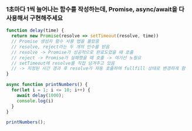 ### 1초마다 1씩 늘어나는 함수를 작성하는데, Promise, async/await을 다 사용해서 구현해주세요

```JavaScript
function delay(time) {
  return new Promise(resolve => setTimeout(resolve, time))
  // Promise 생성자 함수 사용 법을 몰랐음
  // resolve, reject라는 두 개의 인수를 받음
  // resolve -> Promise가 성공적으로 완료도었을 때 호출
  // reject -> Promise가 실패했을 때 호출 -> 여기선 노필요
  // setTimeout에 resolve를 직접 넘겨주고 있음 
  // -> 지정된 시간 경과 후 resolve가 자동 호출하여 fullfill 상태로 변경하게 함
}

async function printNumbers() {
  for(let i = 1; i <= 10; i++) {
    await delay(1000);
    console.log(i)
  }
}

printNumbers();
```